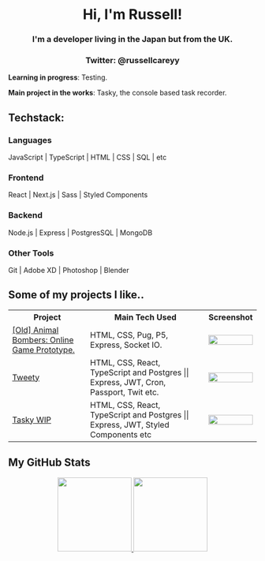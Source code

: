 <h1 align="center">Hi, I'm Russell!</h1>

<h3 align="center">I'm a developer living in the Japan but from the UK.</h3>
<h3 align="center">Twitter: @russellcareyy</h3>





**Learning in progress**: Testing.

**Main project in the works**: Tasky, the console based task recorder.

## Techstack:

### Languages

JavaScript | TypeScript | HTML | CSS  | SQL | etc


### Frontend

React | Next.js | Sass | Styled Components


### Backend

Node.js | Express | PostgresSQL | MongoDB 


### Other Tools

Git | Adobe XD | Photoshop | Blender

  
  
  
   ## Some of my projects I like..
<table style="width:100%; border="0"">
  <tr>
    <th>Project</th>    
    <th>Main Tech Used</th>
	<th>Screenshot</th>
	  
    
  </tr>
 <tr>
<td><a href="https://github.com/RussellCarey/Animal-Bombers">[Old] Animal Bombers: Online Game Prototype.</a></td>
<td>HTML, CSS, Pug, P5, Express, Socket IO.</td>
<td rowspan="1"><img src="https://github.com/RussellCarey/Animal-Bombers/blob/d7327cd99d4f3f48b885c53f5d1db32bd965b328/SS1.png" width="100%"/></td>
 </tr>
	
 <tr>
<td><a href="https://github.com/RussellCarey/TweetyTwo">Tweety</a></td>
<td>HTML, CSS, React, TypeScript and Postgres || Express, JWT, Cron, Passport, Twit etc.</td>
<td rowspan="1"><img src="https://github.com/RussellCarey/Tweety/raw/690ffb3156c721752fef71ad989f850f3db778d3/screenshot_1.png" width="100%"/></td>
</tr>
	
 <tr>
<td><a href="https://github.com/RussellCarey/Tasky">Tasky WIP</a></td>
<td>HTML, CSS, React, TypeScript and Postgres || Express, JWT, Styled Components etc</td>
<td rowspan="1"><img src="https://github.com/RussellCarey/Tasky/blob/master/ss.png" width="100%"/></td>
</tr>
	

	
	

</table>

    
## My GitHub Stats

<p align="center">
<a href="https://github.com/RussellCarey">
  <img height="150em" src="https://github-readme-stats.vercel.app/api?username=RussellCarey&count_private=true&show_icons=true&theme=radical" />
  <img height="150em" src="https://github-readme-stats-eight-theta.vercel.app/api/top-langs/?username=RussellCarey&theme=radical&layout=compact&langs_count=10&exclude_repo=gamebase&hide=objective-c,c,java" />
</a>
</p>


